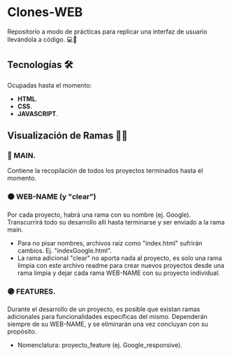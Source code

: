 # Clones-WEB 
Repositorio a modo de prácticas para replicar una interfaz de usuario llevándola a código. :computer::art:

## Tecnologías :hammer_and_wrench:
Ocupadas hasta el momento: 
* **HTML**.
* **CSS**. 
* **JAVASCRIPT**.

## Visualización de Ramas :woman_technologist:
### :large_blue_circle: MAIN.
Contiene la recopilación de todos los proyectos terminados hasta el momento.

### :orange_circle: WEB-NAME (y "clear")
Por cada proyecto, habrá una rama con su nombre (ej. Google). Transcurrirá todo su desarrollo allí hasta terminarse y ser enviado a la rama main.
* Para no pisar nombres, archivos raíz como "index.html" sufrirán cambios. Ej. "indexGoogle.html".
* La rama adicional "clear" no aporta nada al proyecto, es solo una rama limpia con este archivo readme para crear nuevos proyectos desde una rama limpia y dejar cada rama WEB-NAME con su proyecto individual. 

### :purple_circle: FEATURES. 
Durante el desarrollo de un proyecto, es posible que existan ramas adicionales para funcionalidades específicas del mismo. Dependerán siempre de su WEB-NAME, y se eliminarán una vez concluyan con su propósito. 
* Nomenclatura: proyecto_feature (ej. Google_responsive).
